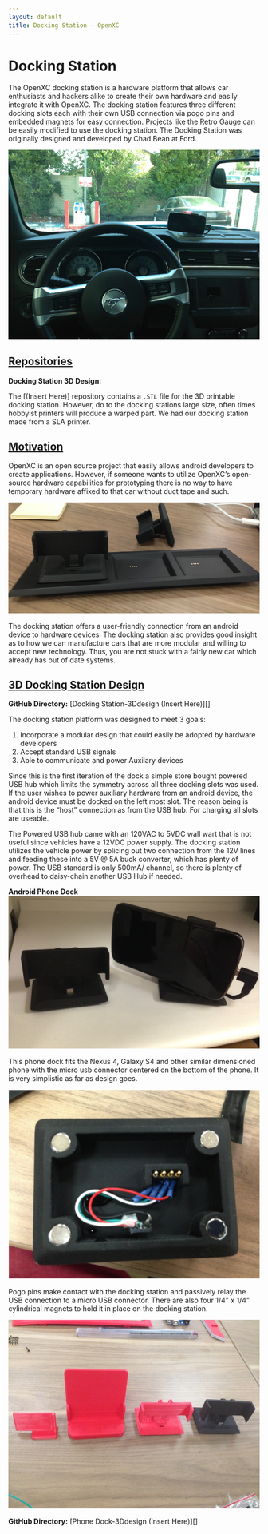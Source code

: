```yaml
---
layout: default
title: Docking Station - OpenXC
---
```


<div class="page-header">
    <h1>Docking Station</h1>
</div>

The OpenXC docking station is a hardware platform that allows car enthusiasts and hackers alike to create their own hardware and easily integrate it with OpenXC. The docking station features three different docking slots each with their own USB connection via pogo pins and embedded magnets for easy connection. Projects like the Retro Gauge can be easily modified to use the docking station. The Docking Station was originally designed and developed by 
Chad Bean at Ford.

![OpenXC Docking Station](/projects/images/docking-station-1.png)

<div class="page-header">
    <h2 id="repositories"><a href="#repositories">Repositories</a></h2>
</div>

**Docking Station 3D Design:**

The [(Insert Here)] repository contains a `.STL`  file for the 3D printable
docking station. However, do to the docking stations large size, often times hobbyist
printers will produce a warped part. We had our docking station made from a SLA 
printer. 

<div class="page-header">
    <h2 id="motivation"><a href="#motivation">Motivation</a></h2>
</div>

OpenXC is an open source project that easily allows android developers to create applications. However, if someone wants to utilize OpenXC’s open-source hardware capabilities for prototyping there is no way to have temporary hardware affixed to that car without duct tape and such.

![Docking Station Installed](/projects/images/docking-station-2.png)

 The docking station offers a user-friendly connection from an android device to hardware devices. The docking station also provides good insight as to how we can manufacture cars that are more modular and willing to accept new technology. Thus, you are not stuck with a fairly new car which already has out of date systems.

<div class="page-header">
    <h2 id="3Ddesign"><a href="#3Ddesign">3D Docking Station Design</a></h2>
</div>

**GitHub Directory:** [Docking Station-3Ddesign (Insert Here)][]

The docking station platform was designed to meet 3 goals:

1. Incorporate a modular design that could easily be adopted by hardware developers
2. Accept standard USB signals
3. Able to communicate and power Auxilary devices

Since this is the first iteration of the dock a simple store bought powered USB hub which limits the symmetry across all three docking slots was used. If the user wishes to power auxiliary hardware from an android device, the android device must be docked on the left most slot. The reason being is that this is the “host” connection as from the USB hub. For charging all slots are useable. 

The Powered USB hub came with an 120VAC to 5VDC wall wart that is not useful since vehicles have a 12VDC power supply. The docking station utilizes the vehicle power by splicing out two connection from the 12V lines and feeding these into a 5V @ 5A buck converter, which has plenty of power. The USB standard is only 500mA/ channel, so there is plenty of overhead to daisy-chain another USB Hub if needed.

**Android Phone Dock**
![Phone Dock](/projects/images/phone-dock-3.png)

This phone dock fits the Nexus 4, Galaxy S4 and other similar dimensioned phone with the micro usb connector centered on the bottom of the phone. It is very simplistic as far as design goes.

![Phone Dock](/projects/images/phone-dock-2.png)

Pogo pins make contact with the docking station and passively relay the USB connection to a micro USB connector. There are also four 1/4" x 1/4" cylindrical magnets to hold it in place on the docking station.

![Phone Dock](/projects/images/phone-dock-1.png)

**GitHub Directory:** [Phone Dock-3Ddesign (Insert Here)][]
